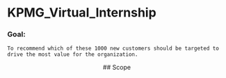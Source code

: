 # KPMG_Virtual_Internship
### Goal:
	To recommend which of these 1000 new customers should be targeted to drive the most value for the organization.
<center>## Scope<center></center>



